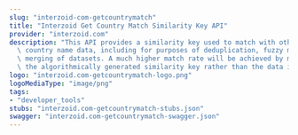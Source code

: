 ```yaml
---
slug: "interzoid-com-getcountrymatch"
title: "Interzoid Get Country Match Similarity Key API"
provider: "interzoid.com"
description: "This API provides a similarity key used to match with other similar\
  \ country name data, including for purposes of deduplication, fuzzy matching, or\
  \ merging of datasets. A much higher match rate will be achieved by matching on\
  \ the algorithmically generated similarity key rather than the data itself."
logo: "interzoid.com-getcountrymatch-logo.png"
logoMediaType: "image/png"
tags:
- "developer_tools"
stubs: "interzoid.com-getcountrymatch-stubs.json"
swagger: "interzoid.com-getcountrymatch-swagger.json"
---
```

